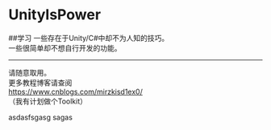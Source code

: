 # UnityIsPower
##学习
一些存在于Unity/C#中却不为人知的技巧。</br>
一些很简单却不想自行开发的功能。</br>

---
请随意取用。</br>
更多教程博客请查阅</br>
https://www.cnblogs.com/mirzkisd1ex0/</br>
（我有计划做个Toolkit）</br>


asdasfsgasg
    sagas
